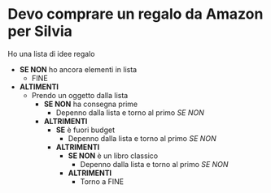 # Devo comprare un regalo da Amazon per Silvia

Ho una lista di idee regalo

- **SE NON** ho ancora elementi in lista
  - FINE
- **ALTIMENTI**
  - Prendo un oggetto dalla lista
    - **SE NON** ha consegna prime
      - Depenno dalla lista e torno al primo _SE NON_
    - **ALTRIMENTI**
      - **SE** è fuori budget
        - Depenno dalla lista e torno al primo _SE NON_
      - **ALTRIMENTI**
        - **SE NON** è un libro classico
          - Depenno dalla lista e torno al primo _SE NON_
        - **ALTRIMENTI**
          - Torno a FINE
